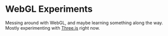 # WebGL Experiments

Messing around with WebGL, and maybe learning something along the way. Mostly experimenting with [Three.js](https://threejs.org) right now.